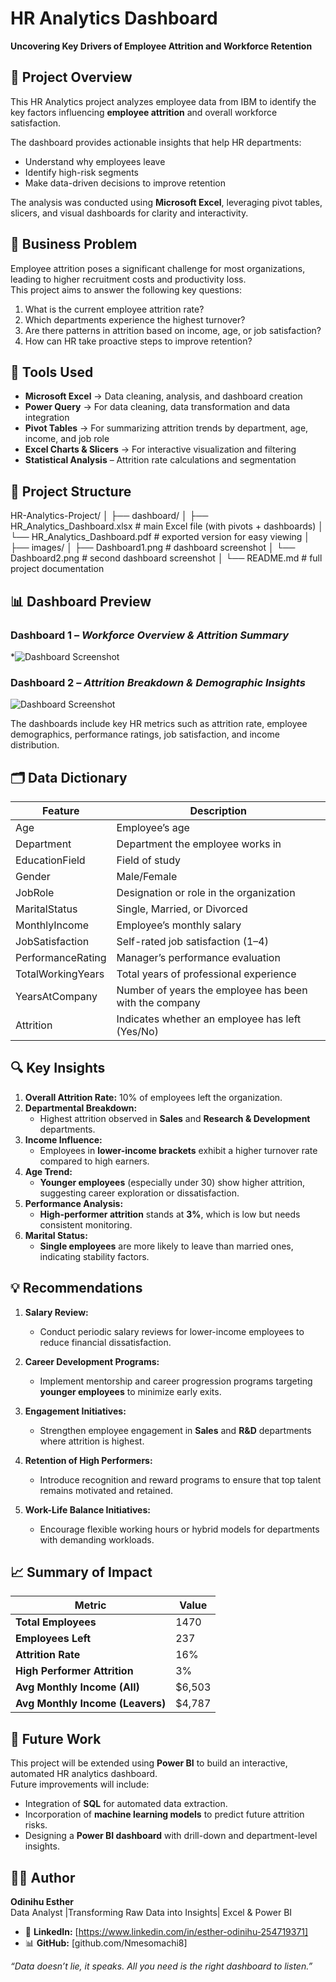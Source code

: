 # HR Analytics Dashboard  
**Uncovering Key Drivers of Employee Attrition and Workforce Retention**


## 📌 Project Overview  
This HR Analytics project analyzes employee data from IBM to identify the key factors influencing **employee attrition** and overall workforce satisfaction.  

The dashboard provides actionable insights that help HR departments:  
- Understand why employees leave  
- Identify high-risk segments  
- Make data-driven decisions to improve retention  

The analysis was conducted using **Microsoft Excel**, leveraging pivot tables, slicers, and visual dashboards for clarity and interactivity.


## 🎯 Business Problem  
Employee attrition poses a significant challenge for most organizations, leading to higher recruitment costs and productivity loss.  
This project aims to answer the following key questions:  

1. What is the current employee attrition rate?  
2. Which departments experience the highest turnover?  
3. Are there patterns in attrition based on income, age, or job satisfaction?  
4. How can HR take proactive steps to improve retention?

## 🧰 Tools Used
- **Microsoft Excel** → Data cleaning, analysis, and dashboard creation
- **Power Query** → For data cleaning, data transformation and data integration
- **Pivot Tables** → For summarizing attrition trends by department, age, income, and job role  
- **Excel Charts & Slicers** → For interactive visualization and filtering  
- **Statistical Analysis** – Attrition rate calculations and segmentation


## 📂 Project Structure
HR-Analytics-Project/
│
├── dashboard/
│   ├── HR_Analytics_Dashboard.xlsx      # main Excel file (with pivots + dashboards)
│   └── HR_Analytics_Dashboard.pdf       # exported version for easy viewing
│
├── images/
│   ├── Dashboard1.png                   # dashboard screenshot
│   └── Dashboard2.png                   # second dashboard screenshot
│
└── README.md                            # full project documentation



## 📊 Dashboard Preview  

### Dashboard 1 – *Workforce Overview & Attrition Summary*  
*![Dashboard Screenshot](images/Dashboard1.png)

### Dashboard 2 – *Attrition Breakdown & Demographic Insights*  
![Dashboard Screenshot](images/Dashboard2.png)

The dashboards include key HR metrics such as attrition rate, employee demographics, performance ratings, job satisfaction, and income distribution.  


## 🗂️ Data Dictionary  
| Feature | Description |
|----------|-------------|
| Age | Employee’s age |
| Department | Department the employee works in |
| EducationField | Field of study |
| Gender | Male/Female |
| JobRole | Designation or role in the organization |
| MaritalStatus | Single, Married, or Divorced |
| MonthlyIncome | Employee’s monthly salary |
| JobSatisfaction | Self-rated job satisfaction (1–4) |
| PerformanceRating | Manager’s performance evaluation |
| TotalWorkingYears | Total years of professional experience |
| YearsAtCompany | Number of years the employee has been with the company |
| Attrition | Indicates whether an employee has left (Yes/No) |



## 🔍 Key Insights  

1. **Overall Attrition Rate:** 10% of employees left the organization.  
2. **Departmental Breakdown:**  
   - Highest attrition observed in **Sales** and **Research & Development** departments.  
3. **Income Influence:**  
   - Employees in **lower-income brackets** exhibit a higher turnover rate compared to high earners.  
4. **Age Trend:**  
   - **Younger employees** (especially under 30) show higher attrition, suggesting career exploration or dissatisfaction.  
5. **Performance Analysis:**  
   - **High-performer attrition** stands at **3%**, which is low but needs consistent monitoring.  
6. **Marital Status:**  
   - **Single employees** are more likely to leave than married ones, indicating stability factors.  



## 💡 Recommendations  

1. **Salary Review:**  
   - Conduct periodic salary reviews for lower-income employees to reduce financial dissatisfaction.  

2. **Career Development Programs:**  
   - Implement mentorship and career progression programs targeting **younger employees** to minimize early exits.  

3. **Engagement Initiatives:**  
   - Strengthen employee engagement in **Sales** and **R&D** departments where attrition is highest.  

4. **Retention of High Performers:**  
   - Introduce recognition and reward programs to ensure that top talent remains motivated and retained.  

5. **Work-Life Balance Initiatives:**  
   - Encourage flexible working hours or hybrid models for departments with demanding workloads.  



## 📈 Summary of Impact  

| Metric | Value |
|---------|-------|
| **Total Employees** | 1470 |
| **Employees Left** | 237 |
| **Attrition Rate** | 16% |
| **High Performer Attrition** | 3% |
| **Avg Monthly Income (All)** | $6,503 |
| **Avg Monthly Income (Leavers)** | $4,787 |



## 🚀 Future Work  

This project will be extended using **Power BI** to build an interactive, automated HR analytics dashboard.  
Future improvements will include:  
- Integration of **SQL** for automated data extraction.  
- Incorporation of **machine learning models** to predict future attrition risks.  
- Designing a **Power BI dashboard** with drill-down and department-level insights.



## 👩‍💻 Author  
**Odinihu Esther**  
Data Analyst |Transforming Raw Data into Insights| Excel & Power BI

- 💼 **LinkedIn:** [https://www.linkedin.com/in/esther-odinihu-254719371]  
- 📊 **GitHub:** [github.com/Nmesomachi8]  



*“Data doesn’t lie, it speaks. All you need is the right dashboard to listen.”*
